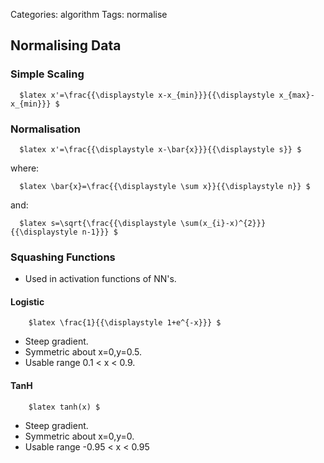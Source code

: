 Categories: algorithm
Tags: normalise

## Normalising Data ##


### Simple Scaling ###

      $latex x'=\frac{{\displaystyle x-x_{min}}}{{\displaystyle x_{max}-x_{min}}} $

### Normalisation ###


      $latex x'=\frac{{\displaystyle x-\bar{x}}}{{\displaystyle s}} $

where: 

      $latex \bar{x}=\frac{{\displaystyle \sum x}}{{\displaystyle n}} $

and:

      $latex s=\sqrt{\frac{{\displaystyle \sum(x_{i}-x)^{2}}}{{\displaystyle n-1}}} $

### Squashing Functions ###

- Used in activation functions of NN's.

#### Logistic

        $latex \frac{1}{{\displaystyle 1+e^{-x}}} $

- Steep gradient.
- Symmetric about x=0,y=0.5.
- Usable range 0.1 < x < 0.9.


#### TanH ####

        $latex tanh(x) $

- Steep gradient.
- Symmetric about x=0,y=0.
- Usable range -0.95 < x < 0.95







